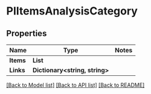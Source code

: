 # PIItemsAnalysisCategory

## Properties
Name | Type | Notes
------------ | ------------- | -------------
**Items** | **List<PIAnalysisCategory>**
**Links** | **Dictionary<string, string>**

[[Back to Model list]](../../README.md#documentation-for-models) [[Back to API list]](../../README.md#documentation-for-api-endpoints) [[Back to README]](../../README.md)
